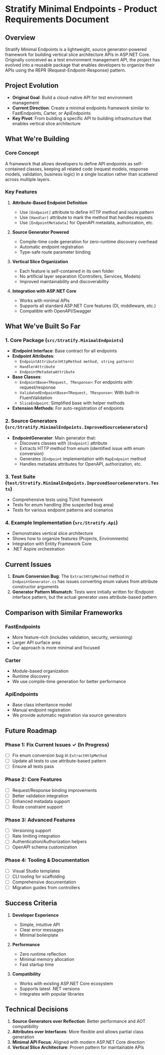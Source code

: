 # Stratify Minimal Endpoints - Product Requirements Document

## Overview

Stratify Minimal Endpoints is a lightweight, source generator-powered framework for building vertical slice architecture APIs in ASP.NET Core. Originally conceived as a test environment management API, the project has evolved into a reusable package that enables developers to organize their APIs using the REPR (Request-Endpoint-Response) pattern.

## Project Evolution

- **Original Goal**: Build a cloud-native API for test environment management
- **Current Direction**: Create a minimal endpoints framework similar to FastEndpoints, Carter, or ApiEndpoints
- **Key Pivot**: From building a specific API to building infrastructure that enables vertical slice architecture

## What We're Building

### Core Concept

A framework that allows developers to define API endpoints as self-contained classes, keeping all related code (request models, response models, validation, business logic) in a single location rather than scattered across multiple layers.

### Key Features

1. **Attribute-Based Endpoint Definition**
   - Use `[Endpoint]` attribute to define HTTP method and route pattern
   - Use `[Handler]` attribute to mark the method that handles requests
   - Use `[EndpointMetadata]` for OpenAPI metadata, authorization, etc.

2. **Source Generator Powered**
   - Compile-time code generation for zero-runtime discovery overhead
   - Automatic endpoint registration
   - Type-safe route parameter binding

3. **Vertical Slice Organization**
   - Each feature is self-contained in its own folder
   - No artificial layer separation (Controllers, Services, Models)
   - Improved maintainability and discoverability

4. **Integration with ASP.NET Core**
   - Works with minimal APIs
   - Supports all standard ASP.NET Core features (DI, middleware, etc.)
   - Compatible with OpenAPI/Swagger

## What We've Built So Far

### 1. Core Package (`src/Stratify.MinimalEndpoints`)

- **IEndpoint Interface**: Base contract for all endpoints
- **Endpoint Attributes**:
  - `EndpointAttribute(HttpMethod method, string pattern)`
  - `HandlerAttribute`
  - `EndpointMetadataAttribute`
- **Base Classes**:
  - `EndpointBase<TRequest, TResponse>`: For endpoints with request/response
  - `ValidatedEndpointBase<TRequest, TResponse>`: With built-in FluentValidation
  - `SliceEndpoint`: Simplified base with helper methods
- **Extension Methods**: For auto-registration of endpoints

### 2. Source Generators (`src/Stratify.MinimalEndpoints.ImprovedSourceGenerators`)

- **EndpointGenerator**: Main generator that:
  - Discovers classes with `[Endpoint]` attribute
  - Extracts HTTP method from enum (identified issue with enum conversion)
  - Generates `IEndpoint` implementation with `MapEndpoint` method
  - Handles metadata attributes for OpenAPI, authorization, etc.

### 3. Test Suite (`test/Stratify.MinimalEndpoints.ImprovedSourceGenerators.Tests`)

- Comprehensive tests using TUnit framework
- Tests for enum handling (the suspected bug area)
- Tests for various endpoint patterns and scenarios

### 4. Example Implementation (`src/Stratify.Api`)

- Demonstrates vertical slice architecture
- Shows how to organize features (Projects, Environments)
- Integration with Entity Framework Core
- .NET Aspire orchestration

## Current Issues

1. **Enum Conversion Bug**: The `ExtractHttpMethod` method in `EndpointGenerator.cs` has issues converting enum values from attribute constructor arguments
2. **Generator Pattern Mismatch**: Tests were initially written for IEndpoint interface pattern, but the actual generator uses attribute-based pattern

## Comparison with Similar Frameworks

### FastEndpoints

- More feature-rich (includes validation, security, versioning)
- Larger API surface area
- Our approach is more minimal and focused

### Carter

- Module-based organization
- Runtime discovery
- We use compile-time generation for better performance

### ApiEndpoints

- Base class inheritance model
- Manual endpoint registration
- We provide automatic registration via source generators

## Future Roadmap

### Phase 1: Fix Current Issues ✓ (In Progress)

- [ ] Fix enum conversion bug in `ExtractHttpMethod`
- [ ] Update all tests to use attribute-based pattern
- [ ] Ensure all tests pass

### Phase 2: Core Features

- [ ] Request/Response binding improvements
- [ ] Better validation integration
- [ ] Enhanced metadata support
- [ ] Route constraint support

### Phase 3: Advanced Features

- [ ] Versioning support
- [ ] Rate limiting integration
- [ ] Authentication/Authorization helpers
- [ ] OpenAPI schema customization

### Phase 4: Tooling & Documentation

- [ ] Visual Studio templates
- [ ] CLI tooling for scaffolding
- [ ] Comprehensive documentation
- [ ] Migration guides from controllers

## Success Criteria

1. **Developer Experience**
   - Simple, intuitive API
   - Clear error messages
   - Minimal boilerplate

2. **Performance**
   - Zero runtime reflection
   - Minimal memory allocation
   - Fast startup time

3. **Compatibility**
   - Works with existing ASP.NET Core ecosystem
   - Supports latest .NET versions
   - Integrates with popular libraries

## Technical Decisions

1. **Source Generators over Reflection**: Better performance and AOT compatibility
2. **Attributes over Interfaces**: More flexible and allows partial class generation
3. **Minimal API Focus**: Aligned with modern ASP.NET Core direction
4. **Vertical Slice Architecture**: Proven pattern for maintainable APIs
